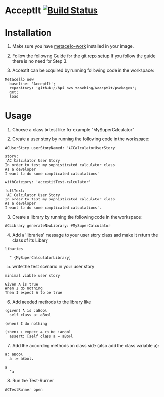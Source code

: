 # AcceptIt [![Build Status](https://travis-ci.org/hpi-swa-teaching/AcceptIt.svg?branch=master)](https://travis-ci.org/hpi-swa-teaching/AcceptIt)



# Installation  

1. Make sure you have [metacello-work](https://github.com/dalehenrich/metacello-work) installed in your image.

2. Follow the following Guide for the [git repo setup](https://github.com/hpi-swa-teaching/AcceptIt/wiki/Git-setup-guide)
If you follow the guide there is no need for Step 3.

3. AcceptIt can be acquired by running following code in the workspace:

```smalltalk
Metacello new
  baseline: 'AcceptIt';
  repository: 'github://hpi-swa-teaching/AcceptIt/packages';
  get;
  load
```

# Usage

1. Choose a class to test like for example "MySuperCalculator" 

2. Create a user story by running the following code in the workspace:  
```smalltalk
ACUserStory userStoryNamed: 'ACCalculatorUserStory' 

story: 
'AC Calculator User Story
In order to test my sophisticated calculator class
As a developer
I want to do some complicated calculations'

withCategory: 'acceptitTest-calculator'

fullText: 
'AC Calculator User Story
In order to test my sophisticated calculator class
As a developer
I want to do some complicated calculations'.
```

3. Create a library by running the following code in the workspace:   
```smalltalk
ACLibrary generateNewLibrary: #MySuperCalculator
``` 
4. Add a 'libraries' message to your user story class and make it return the class of its Libary 

```
libaries

  ^ {MySuperCalculatorLibrary}

```

5. write the test scenario in your user story
```
minimal viable user story

Given A is true
When I do nothing
Then I expect A to be true
```

6. Add needed methods to the library like
```smalltalk
(given) A is :aBool
  self class a: aBool
  
(when) I do nothing

(then) I expect A to be :aBool
  assert: [self class a = aBool
```
7. Add the according methods on class side (also add the class variable a):
```smalltalk
a: aBool
  a := aBool.
  
a
  ^a
```

8. Run the Test-Runner
```smalltalk
ACTestRunner open
```

